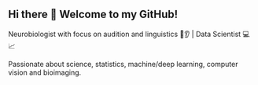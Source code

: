## Hi there 👋 Welcome to my GitHub!
Neurobiologist with focus on audition and linguistics 🧠👂 | Data Scientist 💻📈

Passionate about science, statistics, machine/deep learning, computer vision and bioimaging.
